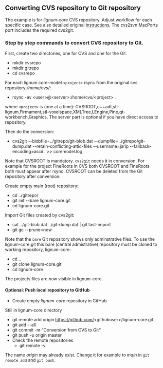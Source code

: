 ## Converting CVS repository to Git repository

The example is for *lignum-core* CVS repository. Adjust workflow for each specific case.
See also detailed original [instructions](https://osric.com/chris/accidental-developer/2018/03/converting-cvs-to-git-repository/).
The cvs2svn MacPorts port includes the required cvs2git.

### Step by step commands to convert CVS repository to Git. 
First, create two directories, one for CVS and one for the Git.
+ mkdir cvsrepo
+ mkdir gitrepo
+ cd cvsrepo

For each lignum core-model `<project>` rsync from the original cvs repository */home/cvs/*:
+ rsync -av \<user\>@\<server\>:/home/cvs/\<project\> .

where `<project>` is (one at a time): CVSROOT,c++adt,stl-lignum,Firmament,stl-voxelspace,XMLTree,LEngine,Pine,qt-workbench,Graphics.
The server part is optional if you have direct access to repository.

Then do the conversion:
+ cvs2git --blobfile=../gitrepo/git-blob.dat --dumpfile=../gitrepo/git-dump.dat --retain-conflicting-attic-files  --username=jarip --fallback-encoding=ascii . >> coremodel.log

Note that CVSROOT is mandatory. `cvs2git` needs it in conversion. For example for the project 
FineRoots in CVS both CVSROOT and FineRoots both must appear after rsync. CVSROOT can be deleted 
from the Git repository after conversion. 

Create empty main (root) repository:
+ cd ../gitrepo/
+ git init --bare lignum-core.git
+ cd lignum-core.git

Import Git files created by cvs2git:
+ cat ../git-blob.dat ../git-dump.dat | git fast-import
+ git gc --prune=now

Note that the `bare` Git repository shows only adminstrative files. To use the lignum-core.git this bare 
(central admistrative) repository must be cloned to working repository, lignum-core:
+ cd ..
+ git clone lignum-core.git
+ cd lignum-core

The projects files are now visible in lignum-core.

#### Optional: Push local repository to GitHub
+ Create empty *lignum-core* repository in GitHub

Still in lignum-core directory
+ git remote add origin https://github.com/<githubuser\>/lignum-core.git
+ git add --all
+ git commit -m "Conversion from CVS to Git"
+ git push -u origin master
+ Check the remote repositories
  + git remote -v

The name *origin* may already exist. Change it for example to *main* in `git remote add` and `git push`.  
